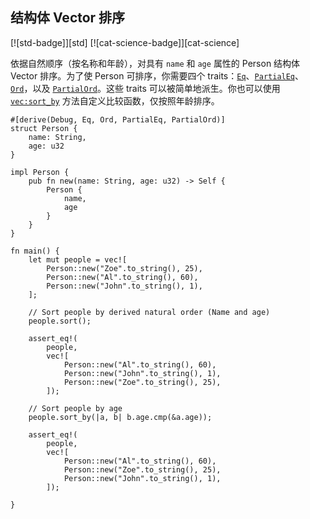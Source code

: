 ## 结构体 Vector 排序

<!--
> [algorithms/sorting/sort_struct.md](https://github.com/rust-lang-nursery/rust-cookbook/blob/master/src/algorithms/sorting/sort_struct.md)
> <br />
> commit - b61c8e588ad8445de36cd5f28e99232b5f858a41 - 2020.06.01
-->

[![std-badge]][std] [![cat-science-badge]][cat-science]

依据自然顺序（按名称和年龄），对具有 `name` 和 `age` 属性的 Person 结构体 Vector 排序。为了使 Person 可排序，你需要四个 traits：[`Eq`]、[`PartialEq`]、[`Ord`]，以及 [`PartialOrd`]。这些 traits 可以被简单地派生。你也可以使用 [`vec:sort_by`] 方法自定义比较函数，仅按照年龄排序。

```rust,edition2018
#[derive(Debug, Eq, Ord, PartialEq, PartialOrd)]
struct Person {
    name: String,
    age: u32
}

impl Person {
    pub fn new(name: String, age: u32) -> Self {
        Person {
            name,
            age
        }
    }
}

fn main() {
    let mut people = vec![
        Person::new("Zoe".to_string(), 25),
        Person::new("Al".to_string(), 60),
        Person::new("John".to_string(), 1),
    ];

    // Sort people by derived natural order (Name and age)
    people.sort();

    assert_eq!(
        people,
        vec![
            Person::new("Al".to_string(), 60),
            Person::new("John".to_string(), 1),
            Person::new("Zoe".to_string(), 25),
        ]);

    // Sort people by age
    people.sort_by(|a, b| b.age.cmp(&a.age));

    assert_eq!(
        people,
        vec![
            Person::new("Al".to_string(), 60),
            Person::new("Zoe".to_string(), 25),
            Person::new("John".to_string(), 1),
        ]);

}
```

[`Eq`]: https://doc.rust-lang.org/std/cmp/trait.Eq.html 
[`PartialEq`]: https://doc.rust-lang.org/std/cmp/trait.PartialEq.html
[`Ord`]: https://doc.rust-lang.org/std/cmp/trait.Ord.html
[`PartialOrd`]: https://doc.rust-lang.org/std/cmp/trait.PartialOrd.html
[`vec:sort_by`]: https://doc.rust-lang.org/std/vec/struct.Vec.html#method.sort_by

